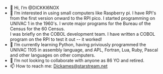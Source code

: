 - 👋 Hi, I’m @DICKKI6NOX
- 👀 I’m interested in using small computers like Raspberry pi.  I have RPI's from the first version onward to the RPI pico.
I started programming on UNIVAC 1 in the 1960's.  I wrote major programs for the Bureau of the Census for the 60 Census.  
I was briefly on the COBOL development team. I have written a COBOL program on the RPI to test it out -- it worked!
- 🌱 I’m currently learning Python, having priviously programmed the UNIVAC 1105 in assembly language, and APL, Fortran, Lua, 
Ruby, Pascal and other languages on other computers.
- 💞️ I’m not looking to collaborate with anyone as 86 YO and retired.
- 📫 How to reach me: Dickames@starstream.net

<!---
DICKKI6NOX/DICKKI6NOX is a ✨ special ✨ repository because its `README.md` (this file) appears on your GitHub profile.
You can click the Preview link to take a look at your changes.
--->
